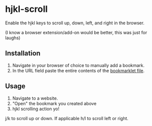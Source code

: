# hjkl-scroll

Enable the hjkl keys to scroll up, down, left, and right in the browser.

(I know a browser extension/add-on would be better, this was just for laughs)

## Installation

1. Navigate in your browser of choice to manually add a bookmark.
2. In the URL field paste the entire contents of the [bookmarklet file](https://raw.githubusercontent.com/manila/hjkl-scroll/master/bookmarklet).

## Usage

1.  Navigate to a website.
2.  "Open" the bookmark you created above
3.  hjkl scrolling action yo!

j/k to scroll up or down.  If applicable h/l to scroll left or right.


